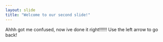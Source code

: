 ```yaml
---
layout: slide
title: "Welcome to our second slide!"
---
```

Ahhh got me confused, now ive done it right!!!!!!
Use the left arrow to go back!
